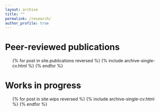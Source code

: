 ```yaml
---
layout: archive
title: ""
permalink: /research/
author_profile: true
---
```



Peer-reviewed publications
======

<ul>{% for post in site.publications reversed %}
{% include archive-single-cv.html %}
{% endfor %}</ul>
  

Works in progress
======

<ul>{% for post in site.wips reversed %}
    {% include archive-single-cv.html %}
{% endfor %}</ul>

<!-- idea: list the badge types in an html, then include them somehow, and maybe specify just the pair of urls somehow? not clear to me how to do this. Maybe the thing to do is straight up list every publication in a plain html file. you can still link the posts using the urls probably. -->
